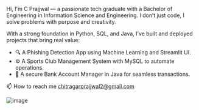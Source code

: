 Hi, I'm C Prajjwal — a passionate tech graduate with a Bachelor of Engineering in Information Science and Engineering. I don’t just code, I solve problems with purpose and creativity.

With a strong foundation in Python, SQL, and Java, I’ve built and deployed projects that bring real value:
- 🔍 A Phishing Detection App using Machine Learning and Streamlit UI.
- ⚙️ A Sports Club Management System with MySQL to automate operations.
- 💼 A secure Bank Account Manager in Java for seamless transactions.

📫 How to reach me chitragarprajjwal2@gmail.com

![image](https://github.com/user-attachments/assets/16f6de17-7642-48e0-9106-2d47368cfd4f)
